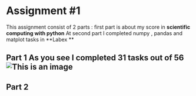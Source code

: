 # Assignment #1
This assignment consist of 2 parts :
first part is about my score in **scientific computing with python**
At second part I completed numpy , pandas and matplot tasks in **Labex  **
## Part 1 As you see I completed 31 tasks out of 56 <br/> ![This is an image](https://user-images.githubusercontent.com/113939902/218981270-85c1be01-a06f-4516-b1bc-6cd486e87c91.png)
## Part 2
